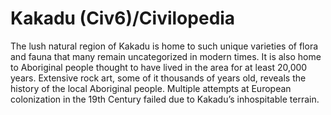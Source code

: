 # Kakadu (Civ6)/Civilopedia

The lush natural region of Kakadu is home to such unique varieties of flora and fauna that many remain uncategorized in modern times. It is also home to Aboriginal people thought to have lived in the area for at least 20,000 years. Extensive rock art, some of it thousands of years old, reveals the history of the local Aboriginal people. Multiple attempts at European colonization in the 19th Century failed due to Kakadu’s inhospitable terrain.